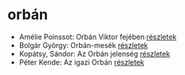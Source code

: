 # orbán

- Amélie Poinssot: Orbán Viktor fejében [részletek](../_details/Am%C3%A9lie%20Poinssot.md#id_1644)
- Bolgár György: Orbán-mesék [részletek](../_details/Bolg%C3%A1r%20Gy%C3%B6rgy.md#id_1647)
- Kopátsy, Sándor: Az Orbán jelenség [részletek](../_details/Kop%C3%A1tsy%2C%20S%C3%A1ndor.md#id_1645)
- Péter Kende: Az igazi Orbán [részletek](../_details/P%C3%A9ter%20Kende.md#id_1646)
